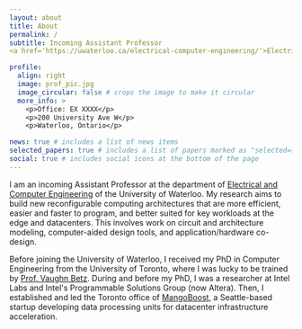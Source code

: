 ```yaml
---
layout: about
title: About
permalink: /
subtitle: Incoming Assistant Professor
<a href='https://uwaterloo.ca/electrical-computer-engineering/'>Electrical and Computer Engineering Department</a>, University of Waterloo

profile:
  align: right
  image: prof_pic.jpg
  image_circular: false # crops the image to make it circular
  more_info: >
    <p>Office: EX XXXX</p>
    <p>200 University Ave W</p>
    <p>Waterloo, Ontario</p>

news: true # includes a list of news items
selected_papers: true # includes a list of papers marked as "selected={true}"
social: true # includes social icons at the bottom of the page
---
```


I am an incoming Assistant Professor at the department of [Electrical and Computer Engineering](https://uwaterloo.ca/electrical-computer-engineering/) of the University of Waterloo.
My research aims to build new reconfigurable computing architectures that are more efficient, easier and faster to program, and better suited for key workloads at the edge and datacenters.
This involves work on circuit and architecture modeling, computer-aided design tools, and application/hardware co-design.

Before joining the University of Waterloo, I received my PhD in Computer Engineering from the University of Toronto, where I was lucky to be trained by [Prof. Vaughn Betz](https://www.eecg.utoronto.ca/~vaughn/).
During and before my PhD, I was a researcher at Intel Labs and Intel's Programmable Solutions Group (now Altera).
Then, I established and led the Toronto office of [MangoBoost](https://www.mangoboost.io/), a Seattle-based startup developing data processing units for datacenter infrastructure acceleration.
